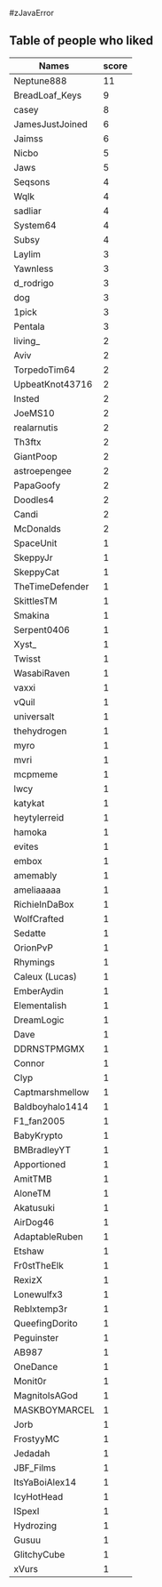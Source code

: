 #zJavaError
## Table of people who liked
Names | score
--- | ---
Neptune888 | 11
BreadLoaf_Keys | 9
casey | 8
JamesJustJoined | 6
Jaimss | 6
Nicbo | 5
Jaws | 5
Seqsons | 4
Wqlk | 4
sadliar | 4
System64 | 4
Subsy | 4
Laylim | 3
Yawnless | 3
d_rodrigo | 3
dog | 3
1pick | 3
Pentala | 3
living_ | 2
Aviv | 2
TorpedoTim64 | 2
UpbeatKnot43716 | 2
Insted | 2
JoeMS10 | 2
realarnutis | 2
Th3ftx | 2
GiantPoop | 2
astroepengee | 2
PapaGoofy | 2
Doodles4 | 2
Candi | 2
McDonalds | 2
SpaceUnit | 1
SkeppyJr | 1
SkeppyCat | 1
TheTimeDefender | 1
SkittlesTM | 1
Smakina | 1
Serpent0406 | 1
Xyst_ | 1
Twisst | 1
WasabiRaven | 1
vaxxi | 1
vQuil | 1
universalt | 1
thehydrogen | 1
myro | 1
mvri | 1
mcpmeme | 1
lwcy | 1
katykat | 1
heytylerreid | 1
hamoka | 1
evites | 1
embox | 1
amemably | 1
ameliaaaaa | 1
RichieInDaBox | 1
WolfCrafted | 1
Sedatte | 1
OrionPvP | 1
Rhymings | 1
Caleux (Lucas) | 1
EmberAydin | 1
Elementalish | 1
DreamLogic | 1
Dave | 1
DDRNSTPMGMX | 1
Connor | 1
Clyp | 1
Captmarshmellow | 1
Baldboyhalo1414 | 1
F1_fan2005 | 1
BabyKrypto | 1
BMBradleyYT | 1
Apportioned | 1
AmitTMB | 1
AloneTM | 1
Akatusuki | 1
AirDog46 | 1
AdaptableRuben | 1
Etshaw | 1
Fr0stTheElk | 1
RexizX | 1
Lonewulfx3 | 1
Reblxtemp3r | 1
QueefingDorito | 1
Peguinster | 1
AB987 | 1
OneDance | 1
Monit0r | 1
MagnitoIsAGod | 1
MASKBOYMARCEL | 1
Jorb | 1
FrostyyMC | 1
Jedadah | 1
JBF_Films | 1
ItsYaBoiAlex14 | 1
IcyHotHead | 1
ISpexI | 1
Hydrozing | 1
Gusuu | 1
GlitchyCube | 1
xVurs | 1
